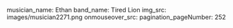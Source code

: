 musician_name: Ethan
band_name: Tired Lion
img_src: images/musician2271.png
onmouseover_src: 
pagination_pageNumber: 252